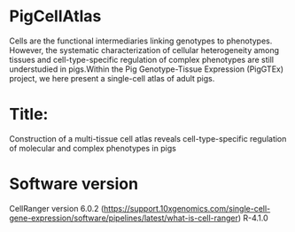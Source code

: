 # PigCellAtlas
Cells are the functional intermediaries linking genotypes to phenotypes. However, the systematic characterization of cellular heterogeneity among tissues and cell-type-specific regulation of complex phenotypes are still understudied in pigs.Within the Pig Genotype-Tissue Expression (PigGTEx) project, we here present a single-cell atlas of adult pigs.

# Title:
Construction of a multi-tissue cell atlas reveals cell-type-specific regulation of molecular and complex phenotypes in pigs





# Software version
CellRanger version 6.0.2 (https://support.10xgenomics.com/single-cell-gene-expression/software/pipelines/latest/what-is-cell-ranger)
R-4.1.0


